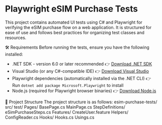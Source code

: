 # Playwright eSIM Purchase Tests

This project contains automated UI tests using C# and Playwright for verifying the eSIM purchase flow on a web application. It is structured for ease of use and follows best practices for organizing test classes and resources.

🛠 Requirements
Before running the tests, ensure you have the following installed:

- .NET SDK - version 6.0 or later recommended
  👉 [Download .NET SDK](https://dotnet.microsoft.com/download)
- Visual Studio (or any C#-compatible IDE)
  👉 [Download Visual Studio](https://visualstudio.microsoft.com/downloads/)
- Playwright dependencies (automatically installed via the .NET CLI)
  👉 Run `dotnet add package Microsoft.Playwright` to install
- Node.js (required for Playwright browser binaries)
  👉 [Download Node.js](https://nodejs.org/)

📁 Project Structure
The project structure is as follows:
esim-purchase-tests/
src/
test/
Pages/
BasePage.cs
MainPage.cs
StepDefinitions/
eSimPurchaseSteps.cs
Features/
CreateUser.feature
Helpers/
ConfigReader.cs
Hooks/
Hooks.cs
Usings.cs
